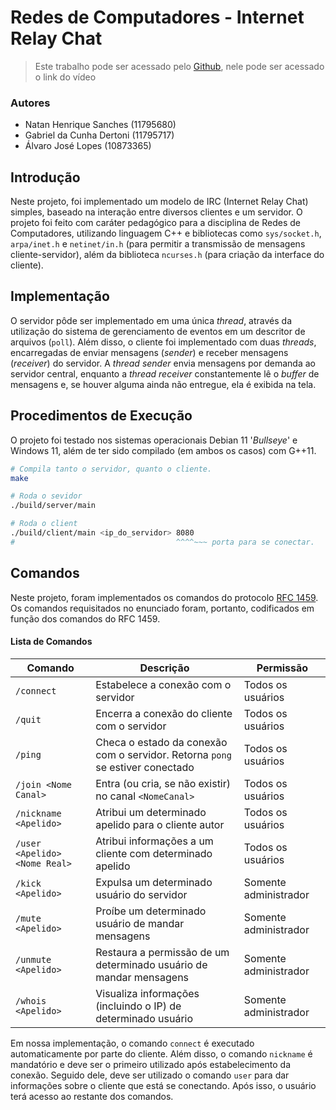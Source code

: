 # Redes de Computadores - Internet Relay Chat

> Este trabalho pode ser acessado pelo [Github](https://github.com/natan-dot-com/Internet-Relay-Chat), nele pode ser acessado o link do vídeo

### Autores

- Natan Henrique Sanches (11795680)
- Gabriel da Cunha Dertoni (11795717)
- Álvaro José Lopes (10873365)

## Introdução

Neste projeto, foi implementado um modelo de IRC (Internet Relay Chat) simples, baseado na interação entre diversos clientes e um servidor. O projeto foi feito com caráter pedagógico para a disciplina de Redes de Computadores, utilizando linguagem C++ e bibliotecas como `sys/socket.h`, `arpa/inet.h` e `netinet/in.h` (para permitir a transmissão de mensagens cliente-servidor), além da biblioteca `ncurses.h` (para criação da interface do cliente).

## Implementação

O servidor pôde ser implementado em uma única _thread_, através da utilização do sistema de gerenciamento de eventos em um descritor de arquivos (`poll`). Além disso, o cliente foi implementado com duas _threads_, encarregadas de enviar mensagens (_sender_) e receber mensagens (_receiver_) do servidor. A _thread sender_ envia mensagens por demanda ao servidor central, enquanto a _thread receiver_ constantemente lê o _buffer_ de mensagens e, se houver alguma ainda não entregue, ela é exibida na tela.

## Procedimentos de Execução

O projeto foi testado nos sistemas operacionais Debian 11 '_Bullseye_' e Windows 11, além de ter sido compilado (em ambos os casos) com G++11.

```bash
# Compila tanto o servidor, quanto o cliente.
make

# Roda o sevidor
./build/server/main

# Roda o client
./build/client/main <ip_do_servidor> 8080
#                                    ^^^^~~~ porta para se conectar.
```

## Comandos

Neste projeto, foram implementados os comandos do protocolo [RFC 1459](https://datatracker.ietf.org/doc/html/rfc1459). Os comandos requisitados no enunciado foram, portanto, codificados em função dos comandos do RFC 1459.

#### Lista de Comandos

|**Comando**|**Descrição**|**Permissão**|
|-----------|-------------|-------------|
|`/connect`|Estabelece a conexão com o servidor|Todos os usuários|
|`/quit`|Encerra a conexão do cliente com o servidor|Todos os usuários|
|`/ping`|Checa o estado da conexão com o servidor. Retorna `pong` se estiver conectado|Todos os usuários|
|`/join <Nome Canal>`|Entra (ou cria, se não existir) no canal `<NomeCanal>`|Todos os usuários|
|`/nickname <Apelido>`|Atribui um determinado apelido para o cliente autor|Todos os usuários|
|`/user <Apelido> <Nome Real>`|Atribui informações a um cliente com determinado apelido|Todos os usuários|
|`/kick <Apelido>`|Expulsa um determinado usuário do servidor|Somente administrador|
|`/mute <Apelido>`|Proíbe um determinado usuário de mandar mensagens|Somente administrador|
|`/unmute <Apelido>`|Restaura a permissão de um determinado usuário de mandar mensagens|Somente administrador|
|`/whois <Apelido>`|Visualiza informações (incluindo o IP) de determinado usuário|Somente administrador|

Em nossa implementação, o comando `connect` é executado automaticamente por parte do cliente. Além disso, o comando `nickname` é mandatório e deve ser o primeiro utilizado após estabelecimento da conexão. Seguido dele, deve ser utilizado o comando `user` para dar informações sobre o cliente que está se conectando. Após isso, o usuário terá acesso ao restante dos comandos.
